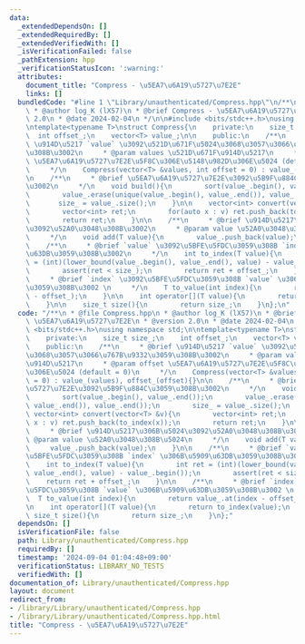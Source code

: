 ```yaml
---
data:
  _extendedDependsOn: []
  _extendedRequiredBy: []
  _extendedVerifiedWith: []
  _isVerificationFailed: false
  _pathExtension: hpp
  _verificationStatusIcon: ':warning:'
  attributes:
    document_title: "Compress - \u5EA7\u6A19\u5727\u7E2E"
    links: []
  bundledCode: "#line 1 \"Library/unauthenticated/Compress.hpp\"\n/**\n * @file Compress.hpp\n\
    \ * @author log_K (lX57)\n * @brief Compress - \u5EA7\u6A19\u5727\u7E2E\n * @version\
    \ 2.0\n * @date 2024-02-04\n */\n\n#include <bits/stdc++.h>\nusing namespace std;\n\
    \ntemplate<typename T>\nstruct Compress{\n    private:\n    size_t size_;\n  \
    \  int offset_;\n    vector<T> value_;\n\n    public:\n    /**\n     * @brief\
    \ \u914D\u5217 `value` \u3092\u521D\u671F\u5024\u3068\u3057\u3066\u767B\u9332\u3059\
    \u308B\u3002\n     * @param values \u521D\u671F\u914D\u5217\n     * @param offset\
    \ \u5EA7\u6A19\u5727\u7E2E\u5F8C\u306E\u5148\u982D\u306E\u5024 (default = 0)\n\
    \     */\n    Compress(vector<T> &values, int offset = 0) : value_(values), offset_(offset){}\n\
    \n    /**\n     * @brief \u5EA7\u6A19\u5727\u7E2E\u3092\u5B9F\u884C\u3059\u308B\
    \u3002\n     */\n    void build(){\n        sort(value_.begin(), value_.end());\n\
    \        value_.erase(unique(value_.begin(), value_.end()), value_.end());\n \
    \       size_ = value_.size();\n    }\n\n    vector<int> convert(vector<T> &v){\n\
    \        vector<int> ret;\n        for(auto x : v) ret.push_back(to_index(x));\n\
    \        return ret;\n    }\n\n    /**\n     * @brief \u914D\u5217\u306B\u5024\
    \u3092\u52A0\u3048\u308B\u3002\n     * @param value \u52A0\u3048\u308B\u5024\n\
    \     */\n    void add(T value){\n        value_.push_back(value);\n    }\n\n\
    \    /**\n     * @brief `value` \u3092\u5BFE\u5FDC\u3059\u308B `index` \u306B\u5909\
    \u63DB\u3059\u308B\u3002\n     */\n    int to_index(T value){\n        int ret\
    \ = (int)(lower_bound(value_.begin(), value_.end(), value) - value_.begin());\n\
    \        assert(ret < size_);\n        return ret + offset_;\n    }\n\n    /**\n\
    \     * @brief `index` \u3092\u5BFE\u5FDC\u3059\u308B `value` \u306B\u5909\u63DB\
    \u3059\u308B\u3002 \n     */\n    T to_value(int index){\n        return value_.at(index\
    \ - offset_);\n    }\n\n    int operator[](T value){\n        return to_index(value);\n\
    \    }\n\n    size_t size(){\n        return size_;\n    }\n};\n"
  code: "/**\n * @file Compress.hpp\n * @author log_K (lX57)\n * @brief Compress -\
    \ \u5EA7\u6A19\u5727\u7E2E\n * @version 2.0\n * @date 2024-02-04\n */\n\n#include\
    \ <bits/stdc++.h>\nusing namespace std;\n\ntemplate<typename T>\nstruct Compress{\n\
    \    private:\n    size_t size_;\n    int offset_;\n    vector<T> value_;\n\n\
    \    public:\n    /**\n     * @brief \u914D\u5217 `value` \u3092\u521D\u671F\u5024\
    \u3068\u3057\u3066\u767B\u9332\u3059\u308B\u3002\n     * @param values \u521D\u671F\
    \u914D\u5217\n     * @param offset \u5EA7\u6A19\u5727\u7E2E\u5F8C\u306E\u5148\u982D\
    \u306E\u5024 (default = 0)\n     */\n    Compress(vector<T> &values, int offset\
    \ = 0) : value_(values), offset_(offset){}\n\n    /**\n     * @brief \u5EA7\u6A19\
    \u5727\u7E2E\u3092\u5B9F\u884C\u3059\u308B\u3002\n     */\n    void build(){\n\
    \        sort(value_.begin(), value_.end());\n        value_.erase(unique(value_.begin(),\
    \ value_.end()), value_.end());\n        size_ = value_.size();\n    }\n\n   \
    \ vector<int> convert(vector<T> &v){\n        vector<int> ret;\n        for(auto\
    \ x : v) ret.push_back(to_index(x));\n        return ret;\n    }\n\n    /**\n\
    \     * @brief \u914D\u5217\u306B\u5024\u3092\u52A0\u3048\u308B\u3002\n     *\
    \ @param value \u52A0\u3048\u308B\u5024\n     */\n    void add(T value){\n   \
    \     value_.push_back(value);\n    }\n\n    /**\n     * @brief `value` \u3092\
    \u5BFE\u5FDC\u3059\u308B `index` \u306B\u5909\u63DB\u3059\u308B\u3002\n     */\n\
    \    int to_index(T value){\n        int ret = (int)(lower_bound(value_.begin(),\
    \ value_.end(), value) - value_.begin());\n        assert(ret < size_);\n    \
    \    return ret + offset_;\n    }\n\n    /**\n     * @brief `index` \u3092\u5BFE\
    \u5FDC\u3059\u308B `value` \u306B\u5909\u63DB\u3059\u308B\u3002 \n     */\n  \
    \  T to_value(int index){\n        return value_.at(index - offset_);\n    }\n\
    \n    int operator[](T value){\n        return to_index(value);\n    }\n\n   \
    \ size_t size(){\n        return size_;\n    }\n};"
  dependsOn: []
  isVerificationFile: false
  path: Library/unauthenticated/Compress.hpp
  requiredBy: []
  timestamp: '2024-09-04 01:04:48+09:00'
  verificationStatus: LIBRARY_NO_TESTS
  verifiedWith: []
documentation_of: Library/unauthenticated/Compress.hpp
layout: document
redirect_from:
- /library/Library/unauthenticated/Compress.hpp
- /library/Library/unauthenticated/Compress.hpp.html
title: "Compress - \u5EA7\u6A19\u5727\u7E2E"
---
```

